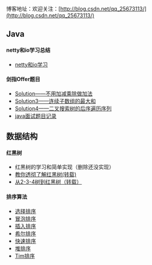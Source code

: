博客地址：欢迎关注：[http://blog.csdn.net/qq_25673113/](http://blog.csdn.net/qq_25673113/)


## Java

#### netty和io学习总结
- [netty和io学习](https://github.com/lkj41110/netty_dome)

#### 剑指Offer题目
- [Solution——不用加减乘除做加法](http://blog.csdn.net/qq_25673113/article/details/55827677)
- [Solution3——连续子数组的最大和](http://blog.csdn.net/qq_25673113/article/details/56010250)
- [Solution4——二叉搜索树的后序遍历序列](http://blog.csdn.net/qq_25673113/article/details/56010250)
- [java面试题目记录](KnowContainer/java面试题目记录.md)

## 数据结构

#### 红黑树
- 红黑树的学习和简单实现（删除还没实现）
- [教你透彻了解红黑树(转载)](http://www.cnblogs.com/v-July-v/archive/2010/12/29/1983707.html)
- [从2-3-4树到红黑树（转载）](http://www.cnblogs.com/nullzx/p/6111175.html)

#### 排序算法
- [选择排序]()
- [冒泡排序]()
- [插入排序]()
- [希尔排序]()
- [快速排序]()
- [堆排序]()
- [Tim排序]()
